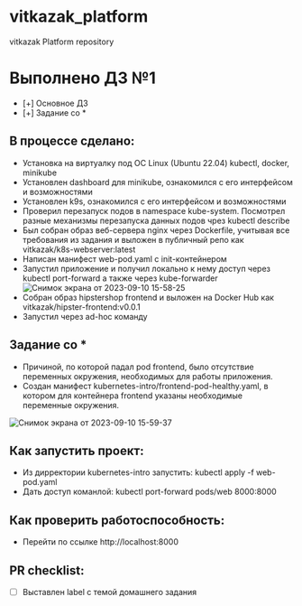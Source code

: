 # vitkazak_platform
vitkazak Platform repository

# Выполнено ДЗ №1

 - [+] Основное ДЗ
 - [+] Задание со *

## В процессе сделано:
 - Установка на виртуалку под ОС Linux (Ubuntu 22.04) kubectl, docker, minikube
 - Установлен dashboard для minikube, ознакомился с его интерфейсом и возможностями
 - Установлен k9s, ознакомился с его интерфейсом и возможностями
 - Проверил перезапуск подов в namespace kube-system. Посмотрел разные механизмы перезапуска данных подов чрез kubectl describe
 - Был собран образ веб-сервера nginx через Dockerfile, учитывая все требования из задания и выложен в публичный репо как vitkazak/k8s-webserver:latest
 - Написан манифест web-pod.yaml с init-контейнером
 - Запустил приложение и получил локально к нему доступ через kubectl port-forward а также через kube-forwarder
![Снимок экрана от 2023-09-10 15-58-25](https://github.com/otus-kuber-2023-08/vitkazak_platform/assets/31851694/71f77f95-9f86-402c-8034-eee173cf2e4c)
 - Собран образ hipstershop frontend и выложен на Docker Hub как vitkazak/hipster-frontend:v0.0.1
 - Запустил через ad-hoc команду

## Задание со *
 - Причиной, по которой падал pod frontend, было отсутствие переменных окружения, необходимых для работы приложения.
 - Создан манифест kubernetes-intro/frontend-pod-healthy.yaml, в котором для контейнера frontend указаны необходимые переменные окружения.
   
![Снимок экрана от 2023-09-10 15-59-37](https://github.com/otus-kuber-2023-08/vitkazak_platform/assets/31851694/b81e41b2-3cda-4679-817b-9d14c2d36c85)


## Как запустить проект:
 - Из дирректории kubernetes-intro запустить: kubectl apply -f web-pod.yaml
 - Дать доступ команлой: kubectl port-forward pods/web 8000:8000

## Как проверить работоспособность:
 - Перейти по ссылке http://localhost:8000

## PR checklist:
 - [ ] Выставлен label с темой домашнего задания
